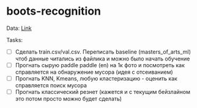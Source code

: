 # boots-recognition

Data: [Link](https://disk.yandex.ru/d/0IwCBL9HA2OFlg)

Tasks:

- [ ] Сделать train.csv/val.csv. Переписать baseline (masters_of_arts_ml) чтоб данные читались из файлика и можно было начать обучение
- [ ] Прогнать сырую paddle paddle (en) на 1к фото и посмотреть как справляется на обнаружение мусора (идея с отсеиванием)
- [ ] Прогнать KNN, Kmeans, любую кластеризацию - оценить как справляется поиск мусора
- [ ] Прогнать классический резнет (кажется и с текущим бейзлайном это потом просто можно будет сделать)
